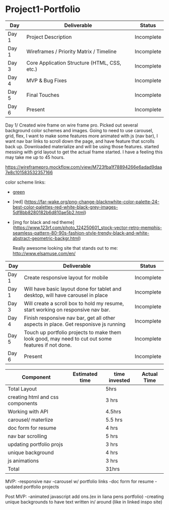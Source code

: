 # Project1-Portfolio


|  Day | Deliverable | Status
|---|---| ---|
|Day 1| Project Description | Incomplete
|Day 1| Wireframes / Priority Matrix / Timeline | Incomplete
|Day 3| Core Application Structure (HTML, CSS, etc.) | Incomplete
|Day 4| MVP & Bug Fixes | Incomplete
|Day 5| Final Touches | Incomplete
|Day 6| Present | Incomplete

Day 1/ Created wire frame on wire frame pro. Picked out several background color schemes and images. Going to need to use carousel, grid, flex, I want to make some features more animated with js (nav bar), I want nav bar links to scroll down the page, and have feature that scrolls back up. Downloaded materialize and will be using those features. started messing with grid layout to get the actual frame started. I have a feeling this may take me up to 45 hours. 

https://wireframepro.mockflow.com/view/M723fba1f78894266e6adad9daa7e8c101583532357166

color scheme links: 
- [green](https://colorideas.net/olive-green-gray-crimson-635536-color-palette/)
- [red] (https://far-wake.org/png-change-blacknwhite-color-palette-24-best-color-palettes-red-white-black-grey-images-5df8bb8280182b6d810ae5b2.html)
- [img for black and red theme] (https://www.123rf.com/photo_124250601_stock-vector-retro-memphis-seamless-pattern-80-90s-fashion-style-trendy-black-and-white-abstract-geometric-backgr.html)
  
  Really awesome looking site that stands out to me: http://www.elsamuse.com/en/


|  Day | Deliverable | Status
|---|---| ---|
|Day 1| Create responsive layout for mobile | Incomplete
|Day 1| Will have basic layout done for tablet and desktop, will have carousel in place | Incomplete
|Day 3| Will create a scroll box to hold my resume, start working on responsive nav bar.| Incomplete
|Day 4|  Finish responsive nav bar, get all other aspects in place. Get responisve js running | Incomplete
|Day 5| Touch up portfolio projects to make them look good, may need to cut out some features if not done.  | Incomplete
|Day 6| Present | Incomplete


| Component | Estimated time| time invested | Actual Time
|---|---| ---| ---|
|Total Layout	|       |5hrs|	    |na|	          |na
|creating html and css components|    |3 hrs|   |na|       |na
|Working with API	|     |4.5hrs|	              | na|       | na
|carousel/ materlize |     |5.5 hrs|            | na |       |na
|doc form for resume|       |4 hrs|             |na|          |na
|nav bar scrolling|        |5 hrs|             | na |        |na
updating portfolio projs|   |3 hrs|            |na |         |na 
|unique background|         | 4 hrs |        | na |         |na
|js animations|             |3 hrs |       | na |         | na
|Total|		            |31hrs|               |na|            |na	

MVP:
-responsive nav 
-carousel w/ portfolio links
-doc form for resume
-updated portfolio projects

Post MVP: 
-animated javascript add ons.(ex in liana pens portfolio)
-creating unique backgrounds to have text written in/ around (like in linked inspo site)
